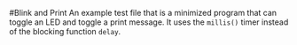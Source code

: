 #Blink and Print
An example test file that is a minimized program that can toggle an LED and toggle a print message. It uses the `millis()` timer instead of the blocking function `delay`.
 
